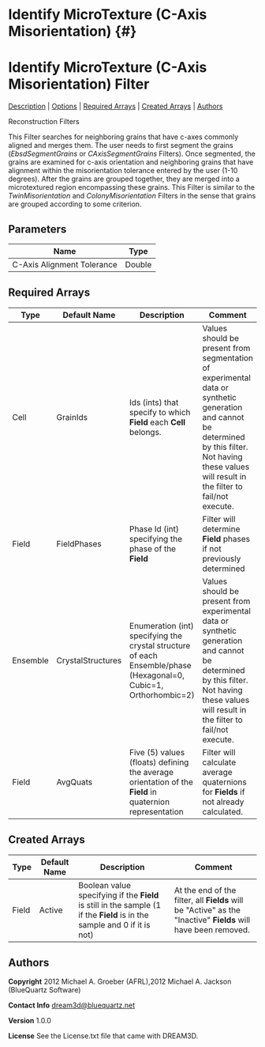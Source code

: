 Identify MicroTexture (C-Axis Misorientation) {#}
======
<h1 class="pHeading1">Identify MicroTexture (C-Axis Misorientation) Filter</h1>
<p class="pCellBody">
<a href="../ReconstructionFilters/GroupMicroTextureRegions.html#wp2">Description</a> | <a href="../ReconstructionFilters/GroupMicroTextureRegions.html#wp3">Options</a> | <a href="../ReconstructionFilters/GroupMicroTextureRegions.html#wp4">Required Arrays</a> | <a href="../ReconstructionFilters/GroupMicroTextureRegions.html#wp5">Created Arrays</a> | <a href="../ReconstructionFilters/GroupMicroTextureRegions.html#wp1">Authors</a> 

Reconstruction Filters


This Filter searches for neighboring grains that have c-axes commonly aligned and merges them. The user needs to first segment the grains (_EbsdSegmentGrains_ or _CAxisSegmentGrains_ Filters). Once segmented, the grains are examined for c-axis orientation and neighboring grains that have alignment within the misorientation tolerance entered by the user (1-10 degrees). After the grains are grouped together, they are merged into a microtextured region encompassing these grains.
This Filter is similar to the _TwinMisorientation_ and _ColonyMisorientation_ Filters in the sense that grains are grouped according to some criterion.


## Parameters ##

| Name | Type |
|------|------|
| C-Axis Alignment Tolerance | Double |

## Required Arrays ##

| Type | Default Name | Description | Comment |
|------|--------------|-------------|---------|
| Cell | GrainIds | Ids (ints) that specify to which **Field** each **Cell** belongs. | Values should be present from segmentation of experimental data or synthetic generation and cannot be determined by this filter. Not having these values will result in the filter to fail/not execute. |
| Field | FieldPhases | Phase Id (int) specifying the phase of the **Field** | Filter will determine **Field** phases if not previously determined |
| Ensemble | CrystalStructures | Enumeration (int) specifying the crystal structure of each Ensemble/phase (Hexagonal=0, Cubic=1, Orthorhombic=2) | Values should be present from experimental data or synthetic generation and cannot be determined by this filter. Not having these values will result in the filter to fail/not execute. |
| Field | AvgQuats | Five (5) values (floats) defining the average orientation of the **Field** in quaternion representation | Filter will calculate average quaternions for **Fields** if not already calculated. |

## Created Arrays ##

| Type | Default Name | Description | Comment |
|------|--------------|-------------|---------|
| Field | Active | Boolean value specifying if the **Field** is still in the sample (1 if the **Field** is in the sample and 0 if it is not) | At the end of the filter, all **Fields** will be "Active" as the "Inactive" **Fields** will have been removed.  |

## Authors ##

**Copyright** 2012 Michael A. Groeber (AFRL),2012 Michael A. Jackson (BlueQuartz Software)

**Contact Info** dream3d@bluequartz.net

**Version** 1.0.0

**License**  See the License.txt file that came with DREAM3D.



